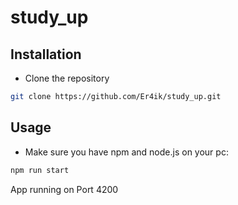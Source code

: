 # study_up

## Installation

- Clone the repository

```bash
git clone https://github.com/Er4ik/study_up.git
```

## Usage

- Make sure you have npm and node.js on your pc:

```bash
npm run start
```

App running on Port 4200
